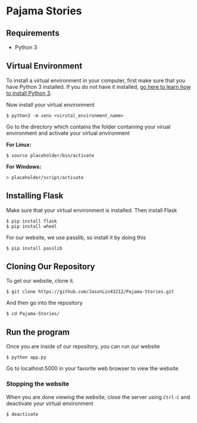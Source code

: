 # Pajama Stories

## Requirements
* Python 3 <br>

## Virtual Environment
To install a virtual environment in your computer, first make sure that you have Python 3 installed. If you do not have it installed, [go here to learn how to install Python 3](https://realpython.com/installing-python/).

Now install your virtual environment
```
$ python3 -m venv <virutal_environment_name>
```
Go to the directory which contains the folder containing your virual environment and activate your virtual environment

**For Linux:**
```
$ source placeholder/bin/activate
```
**For Windows:**
```
> placeholder/script/activate
```

## Installing Flask
Make sure that your virtual environment is installed. Then install Flask
```
$ pip install flask
$ pip install wheel
```
For our website, we use passlib, so install it by doing this
```
$ pip install passlib
```
## Cloning Our Repository
To get our website, clone it.
```
$ git clone https://github.com/JasonLin43212/Pajama-Stories.git
```
And then go into the repository
```
$ cd Pajama-Stories/
```
## Run the program
Once you are inside of our repository, you can run our website
```
$ python app.py
```
Go to localhost:5000 in your favorite web browser to view the website

### Stopping the website
When you are done viewing the website, close the server using `Ctrl-C` and deactivate your virtual environment
```
$ deactivate
```

